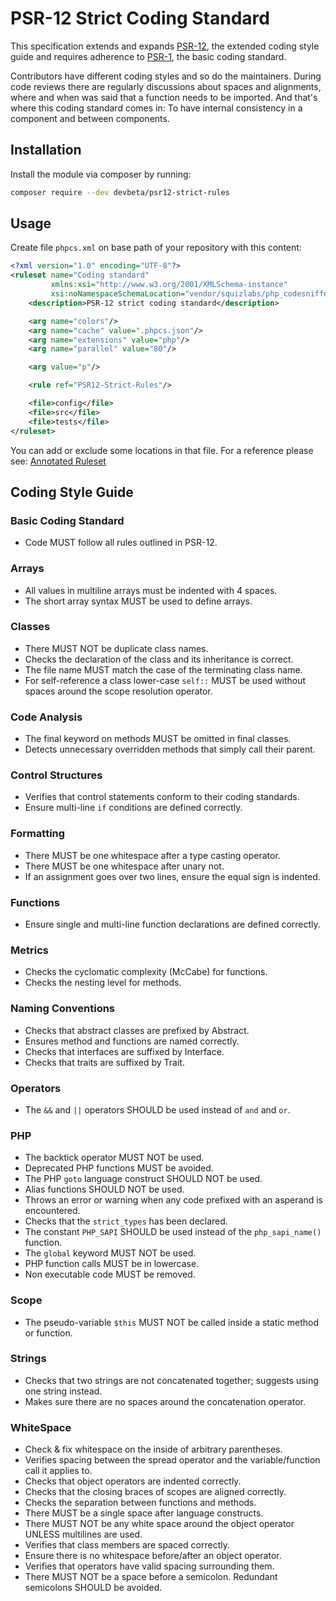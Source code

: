 # PSR-12 Strict Coding Standard

This specification extends and expands [PSR-12](https://www.php-fig.org/psr/psr-12/),
the extended coding style guide and requires adherence to [PSR-1](https://www.php-fig.org/psr/psr-1),
the basic coding standard.

Contributors have different coding styles and so do the maintainers. During code reviews there are regularly
discussions about spaces and alignments, where and when was said that a function needs to be imported. And
that's where this coding standard comes in: To have internal consistency in a component and between components.

## Installation

Install the module via composer by running:

````bash
composer require --dev devbeta/psr12-strict-rules
````

## Usage

Create file `phpcs.xml` on base path of your repository with this content:

````xml
<?xml version="1.0" encoding="UTF-8"?>
<ruleset name="Coding standard"
         xmlns:xsi="http://www.w3.org/2001/XMLSchema-instance"
         xsi:noNamespaceSchemaLocation="vendor/squizlabs/php_codesniffer/phpcs.xsd">
    <description>PSR-12 strict coding standard</description>

    <arg name="colors"/>
    <arg name="cache" value=".phpcs.json"/>
    <arg name="extensions" value="php"/>
    <arg name="parallel" value="80"/>

    <arg value="p"/>

    <rule ref="PSR12-Strict-Rules"/>

    <file>config</file>
    <file>src</file>
    <file>tests</file>
</ruleset>
````

You can add or exclude some locations in that file.
For a reference please see: [Annotated Ruleset](https://github.com/squizlabs/PHP_CodeSniffer/wiki/Annotated-Ruleset)

## Coding Style Guide

### Basic Coding Standard

- Code MUST follow all rules outlined in PSR-12.

### Arrays

- All values in multiline arrays must be indented with 4 spaces.
- The short array syntax MUST be used to define arrays.

### Classes

- There MUST NOT be duplicate class names.
- Checks the declaration of the class and its inheritance is correct.
- The file name MUST match the case of the terminating class name.
- For self-reference a class lower-case `self::` MUST be used without spaces around the scope resolution operator.

### Code Analysis

- The final keyword on methods MUST be omitted in final classes.
- Detects unnecessary overridden methods that simply call their parent.

### Control Structures

- Verifies that control statements conform to their coding standards.
- Ensure multi-line `if` conditions are defined correctly.

### Formatting

- There MUST be one whitespace after a type casting operator.
- There MUST be one whitespace after unary not.
- If an assignment goes over two lines, ensure the equal sign is indented.

### Functions

- Ensure single and multi-line function declarations are defined correctly.

### Metrics

- Checks the cyclomatic complexity (McCabe) for functions.
- Checks the nesting level for methods.

### Naming Conventions

- Checks that abstract classes are prefixed by Abstract.
- Ensures method and functions are named correctly.
- Checks that interfaces are suffixed by Interface.
- Checks that traits are suffixed by Trait.

### Operators

- The `&&` and `||` operators SHOULD be used instead of `and` and `or`.

### PHP

- The backtick operator MUST NOT be used.
- Deprecated PHP functions MUST be avoided.
- The PHP `goto` language construct SHOULD NOT be used.
- Alias functions SHOULD NOT be used.
- Throws an error or warning when any code prefixed with an asperand is encountered.
- Checks that the `strict_types` has been declared.
- The constant `PHP_SAPI` SHOULD be used instead of the `php_sapi_name()` function.
- The `global` keyword MUST NOT be used.
- PHP function calls MUST be in lowercase.
- Non executable code MUST be removed.

### Scope

- The pseudo-variable `$this` MUST NOT be called inside a static method or function.

### Strings

- Checks that two strings are not concatenated together; suggests using one string instead.
- Makes sure there are no spaces around the concatenation operator.

### WhiteSpace

- Check & fix whitespace on the inside of arbitrary parentheses.
- Verifies spacing between the spread operator and the variable/function call it applies to.
- Checks that object operators are indented correctly.
- Checks that the closing braces of scopes are aligned correctly.
- Checks the separation between functions and methods.
- There MUST be a single space after language constructs.
- There MUST NOT be any white space around the object operator UNLESS multilines are used.
- Verifies that class members are spaced correctly.
- Ensure there is no whitespace before/after an object operator.
- Verifies that operators have valid spacing surrounding them.
- There MUST NOT be a space before a semicolon. Redundant semicolons SHOULD be avoided.
